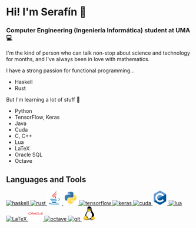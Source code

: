 # Hi! I'm Serafín 👋

### Computer Engineering (Ingeniería Informática) student at UMA 💻

I'm the kind of person who can talk non-stop about science and technology for months, and I've always been in love with mathematics.

I have a strong passion for functional programming...
 - Haskell
 - Rust

But I'm learning a lot of stuff  🥰
 - Python
 - TensorFlow, Keras
 - Java
 - Cuda
 - C, C++
 - Lua
 - LaTeX
 - Oracle SQL
 - Octave

## Languages and Tools

<p align="left"> 
  <a href="https://www.haskell.org/" target="_blank" rel="noreferrer"> <img src="https://upload.wikimedia.org/wikipedia/commons/1/1c/Haskell-Logo.svg" alt="haskell" width="40" height="40"/> </a>
 <a href="https://www.rust-lang.org/" target="_blank" rel="noreferrer"> <img src="https://www.rust-lang.org/static/images/rust-logo-blk.svg" alt="rust" width="40" height="40"/> </a>
  <a href="https://www.java.com" target="_blank" rel="noreferrer"> <img src="https://raw.githubusercontent.com/devicons/devicon/master/icons/java/java-original.svg" alt="java" width="40" height="40"/> </a>
  <a href="https://www.python.org" target="_blank" rel="noreferrer"> <img src="https://raw.githubusercontent.com/devicons/devicon/master/icons/python/python-original.svg" alt="python" width="40" height="40"/> </a>
  <a href="https://www.tensorflow.org/?hl=es-419" target="_blank" rel="noreferrer"> <img src="https://miro.medium.com/v2/resize:fit:1000/1*Pgx0qBpKHFehtZj1K_yXCw.png" alt="tensorflow" width="40" height="40"/> </a>
 <a href="https://keras.io/" target="_blank" rel="noreferrer"> <img src="https://upload.wikimedia.org/wikipedia/commons/thumb/a/ae/Keras_logo.svg/2048px-Keras_logo.svg.png" alt="keras" width="40" height="40"/> </a>
  <a href="https://developer.nvidia.com/cuda-zone" target="_blank" rel="noreferrer"> <img src="https://upload.wikimedia.org/wikipedia/en/b/b9/Nvidia_CUDA_Logo.jpg" alt="cuda" width="70" height="40"/> </a>
  <a href="https://www.cprogramming.com/" target="_blank" rel="noreferrer"> <img src="https://raw.githubusercontent.com/devicons/devicon/master/icons/c/c-original.svg" alt="c" width="40" height="40"/> </a>
  <a href="https://www.lua.org/" target="_blank" rel="noreferrer"> <img src="https://upload.wikimedia.org/wikipedia/commons/thumb/c/cf/Lua-Logo.svg/128px-Lua-Logo.svg.png" alt="lua" width="40" height="40"/> </a>
  <a href="http://www.latex-project.org/" target="_blank" rel="noreferrer"> <img src="https://wikimedia.org/api/rest_v1/media/math/render/svg/fa952935eafe23237c5a52922460c192fde88435" alt="LaTeX" width="40" height="40"/> </a>
  <a href="https://www.oracle.com/" target="_blank" rel="noreferrer"> <img src="https://raw.githubusercontent.com/devicons/devicon/master/icons/oracle/oracle-original.svg" alt="oracle" width="40" height="40"/> </a> 
  <a href="http://www.gnu.org/software/octave/" target="_blank" rel="noreferrer"> <img src="https://upload.wikimedia.org/wikipedia/commons/thumb/6/6a/Gnu-octave-logo.svg/75px-Gnu-octave-logo.svg.png" alt="octave" width="40" height="40"/> </a> 
  <a href="https://git-scm.com/" target="_blank" rel="noreferrer"> <img src="https://www.vectorlogo.zone/logos/git-scm/git-scm-icon.svg" alt="git" width="40" height="40"/> </a>
  <a href="https://www.linux.org/" target="_blank" rel="noreferrer"> <img src="https://raw.githubusercontent.com/devicons/devicon/master/icons/linux/linux-original.svg" alt="linux" width="40" height="40"/> </a>
</p>
